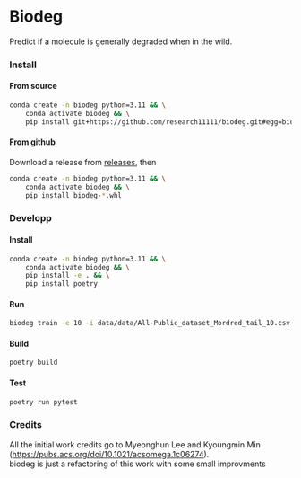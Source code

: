 # Biodeg
Predict if a molecule is generally degraded when in the wild.

### Install
#### From source
```bash
conda create -n biodeg python=3.11 && \
    conda activate biodeg && \
    pip install git+https://github.com/research11111/biodeg.git#egg=biodeg
```
#### From github
Download a release from [releases](https://github.com/research11111/biodeg/releases), then
```bash
conda create -n biodeg python=3.11 && \
    conda activate biodeg && \
    pip install biodeg-*.whl
```
### Developp
#### Install
```bash
conda create -n biodeg python=3.11 && \
    conda activate biodeg && \
    pip install -e . && \
    pip install poetry
```
#### Run
```bash
biodeg train -e 10 -i data/data/All-Public_dataset_Mordred_tail_10.csv -o /tmp/e.pt
```
#### Build
```bash
poetry build
```
#### Test
```bash
poetry run pytest
```

### Credits
All the initial work credits go to Myeonghun Lee and Kyoungmin Min (https://pubs.acs.org/doi/10.1021/acsomega.1c06274).  
biodeg is just a refactoring of this work with some small improvments
